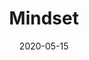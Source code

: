 ---
title: "Mindset"
description: ""
featured_image: '/images/power_of_habit.png'
date: "2020-05-15"
draft: true
---